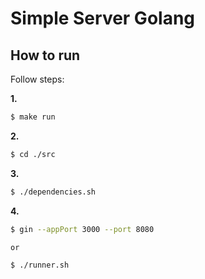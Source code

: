 # Simple Server Golang


## How to run
Follow steps:

**1.**
```sh
$ make run
```

**2.**
```sh
$ cd ./src
```

**3.**
```sh
$ ./dependencies.sh
```

**4.**
```sh
$ gin --appPort 3000 --port 8080

or

$ ./runner.sh
```